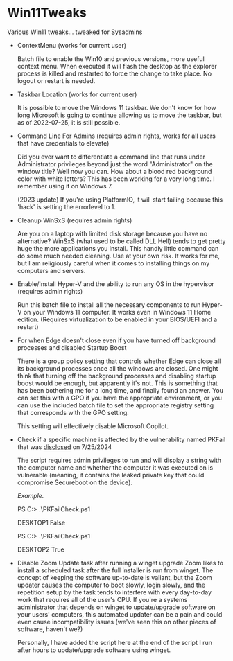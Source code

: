 # Win11Tweaks
 Various Win11 tweaks... tweaked for Sysadmins

* ContextMenu (works for current user)

    Batch file to enable the Win10 and previous versions, more useful context menu. When executed it will flash the desktop as the explorer process is killed and restarted to force the change to take place. 
    No logout or restart is needed.

* Taskbar Location (works for current user)

    It is possible to move the Windows 11 taskbar. We don't know for how long Microsoft is going to continue
    allowing us to move the taskbar, but as of 2022-07-25, it is still possible.

* Command Line For Admins (requires admin rights, works for all users that have credentials to elevate)

    Did you ever want to differentiate a command line that runs under Administrator privileges beyond just
    the word "Administrator" on the window title? Well now you can. How about a blood red background color
    with white letters? This has been working for a very long time. I remember using it on Windows 7.
    
    (2023 update) If you're using PlatformIO, it will start failing because this 'hack' is setting the errorlevel to 1. 

* Cleanup WinSxS (requires admin rights)

    Are you on a laptop with limited disk storage because you have no alternative? WinSxS (what used to be 
    called DLL Hell) tends to get pretty huge the more applications you install. This handly little command
    can do some much needed cleaning. Use at your own risk. It works for me, but I am religiously careful
    when it comes to installing things on my computers and servers. 

* Enable/Install Hyper-V and the ability to run any OS in the hypervisor (requires admin rights)

    Run this batch file to install all the necessary components to run Hyper-V on your Windows 11 computer.
    It works even in Windows 11 Home edition. (Requires virtualization to be enabled in your BIOS/UEFI and 
    a restart)

* For when Edge doesn't close even if you have turned off background processes and disabled Startup Boost

    There is a group policy setting that controls whether Edge can close all its background processes once
    all the windows are closed. One might think that turning off the background processes and disabling
    startup boost would be enough, but apparently it's not. This is something that has been bothering me
    for a long time, and finally found an answer. You can set this with a GPO if you have the appropriate
    environment, or you can use the included batch file to set the appropriate registry setting that 
    corresponds with the GPO setting.

    This setting will effectively disable Microsoft Copilot. 

* Check if a specific machine is affected by the vulnerability named PKFail that was [disclosed](https://arstechnica.com/security/2024/07/secure-boot-is-completely-compromised-on-200-models-from-5-big-device-makers/) on 7/25/2024

    The script requires admin privileges to run and will display a string with the computer name and whether the 
    computer it was executed on is vulnerable (meaning, it contains the leaked private key that could compromise 
    Secureboot on the device).

    *Example.*

    PS C:\> .\PKFailCheck.ps1

    DESKTOP1 False

    PS C:\> .\PKFailCheck.ps1
    
    DESKTOP2 True

* Disable Zoom Update task after running a winget upgrade
    Zoom likes to install a scheduled task after the full installer is run from winget. The concept of keeping the 
    software up-to-date is valiant, but the Zoom updater causes the computer to boot slowly, login slowly, and the 
    repetition setup by the task tends to interfere with every day-to-day work that requires all of the user's CPU.
    If you're a systems administrator that depends on winget to update/upgrade software on your users' computers,
    this automated updater can be a pain and could even cause incompatibility issues (we've seen this on other pieces 
    of software, haven't we?)

    Personally, I have added the script here at the end of the script I run after hours to update/upgrade software
    using winget.